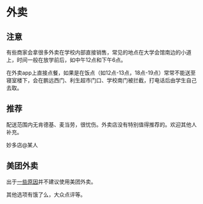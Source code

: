 # 外卖

## 注意

有些商家会拿很多外卖在学校内部直接销售，常见的地点在大学会馆南边的小道上，时间一般在放学前后，如中午12点和下午6点。

在外卖app上直接点餐，如果是在饭点（如12点-13点，18点-19点）常常不能送至寝室楼下，会在鹏远西门、利生超市门口、学校南门被拦截，打电话后由学生自己去取。

## 推荐

配送范围内无肯德基、麦当劳，很忧伤。外卖店没有特别值得推荐的。欢迎其他人补充。

妙多店@某人

## 美团外卖

出于[一些原因](https://www.zhihu.com/question/62618702)并不建议使用美团外卖。

其他选项有饿了么，大众点评等。


